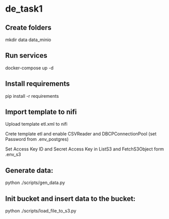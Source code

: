 # de_task1

## Create folders
mkdir data data_minio

## Run services
docker-compose up -d

## Install requirements
pip install -r requirements

## Import template to nifi
Upload template etl.xml to nifi

Crete template etl and enable CSVReader and DBCPConnectionPool (set Password from .env_postgres)

Set Access Key ID and Secret Access Key in ListS3 and FetchS3Object form .env_s3

## Generate data:
python ./scripts/gen_data.py

## Init bucket and insert data to the bucket:
python ./scripts/load_file_to_s3.py
